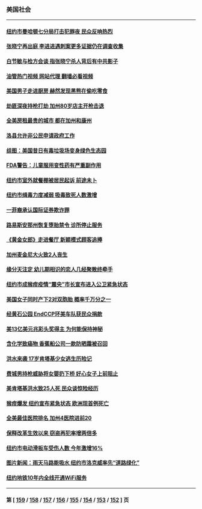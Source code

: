 ### 美国社会
---
#### [纽约市曼哈顿七分局打击犯罪夜 民众反响热烈](../../pages/ncid1078160/n13794390.md?08031645) 
#### [张晓宁再出庭 李进进遇刺案更多证据仍在调查收集](../../pages/ncid1078160/n13794450.md?08031645) 
#### [白节敏与检方会谈 指张晓宁杀人背后有中共影子](../../pages/ncid1078160/n13794447.md?08031645) 
#### [油管热门视频 网站代理 翻墙必看视频](http://209.222.30.114:81/youtube.html?08031645)
#### [美国男子走进厨房 赫然发现黑熊在偷吃零食](../../pages/ncid1078160/n13794081.md?08031645) 
#### [劫匪深夜持枪打劫 加州80岁店主开枪击退](../../pages/ncid1078160/n13794205.md?08031645) 
#### [全美房租最贵的城市 都在加州和康州](../../pages/ncid1078160/n13794200.md?08031645) 
#### [洛县允许非公民申请政府工作](../../pages/ncid1078160/n13794171.md?08031645) 
#### [组图：美国昔日有毒垃圾场变身绿色生态园](../../pages/ncid1078160/n13793814.md?08031645) 
#### [FDA警告：儿童服用变性药有严重副作用](../../pages/ncid1078160/n13793942.md?08031645) 
#### [纽约市室外就餐棚被居民起诉 前途未卜](../../pages/ncid1078160/n13793655.md?08031645) 
#### [纽约市缉毒力度减弱 吸毒致死人数激增](../../pages/ncid1078160/n13793658.md?08031645) 
#### [一菲裔承认国际证券欺诈罪](../../pages/ncid1078160/n13793652.md?08031645) 
#### [路易斯安那州恢复堕胎禁令 诊所停止服务](../../pages/ncid1078160/n13793456.md?08031645) 
#### [《黄金女郎》走进餐厅 新颖模式顾客追捧](../../pages/ncid1078160/n13793569.md?08031645) 
#### [加州麦金尼大火致2人丧生](../../pages/ncid1078160/n13793534.md?08031645) 
#### [缘分天注定 幼儿期相识的恋人几经聚散终牵手](../../pages/ncid1078160/n13792967.md?08031645) 
#### [纽约市成猴痘疫情“震央”市长宣布进入公卫紧急状态](../../pages/ncid1078160/n13793005.md?08031645) 
#### [美国女子同时产下2对双胞胎 概率千万分之一](../../pages/ncid1078160/n13792883.md?08031645) 
#### [经黄石公园 EndCCP环美车队获民众捐款](../../pages/ncid1078160/n13792792.md?08031645) 
#### [美13亿美元兆彩头奖得主 为何能保持神秘](../../pages/ncid1078160/n13792735.md?08031645) 
#### [含化学致癌物 香蕉船公司一款防晒霜被召回](../../pages/ncid1078160/n13792416.md?08031645) 
#### [洪水来袭 17岁肯塔基少女逃生历险记](../../pages/ncid1078160/n13792402.md?08031645) 
#### [费城男持枪威胁将女婴扔下桥 好心女子上前阻止](../../pages/ncid1078160/n13792388.md?08031645) 
#### [美肯塔基洪水致25人死 民众谈惊险经历](../../pages/ncid1078160/n13792378.md?08031645) 
#### [猴痘爆发 纽约宣布紧急状态 欧洲现首例死亡](../../pages/ncid1078160/n13792363.md?08031645) 
#### [全美最佳医院排名 加州4医院进前20](../../pages/ncid1078160/n13792102.md?08031645) 
#### [保释改革生效以来 窃盗再犯率增两倍多](../../pages/ncid1078160/n13792018.md?08031645) 
#### [纽约市电动滑板车受伤人数 今年激增16%](../../pages/ncid1078160/n13792050.md?08031645) 
#### [图片新闻：雨天马路能吸水 纽约市洛克威率先“道路绿化”](../../pages/ncid1078160/n13792052.md?08031645) 
#### [纽约地铁10年内全线开通WiFi服务](../../pages/ncid1078160/n13792054.md?08031645) 

---
#### 第 [ [159](./159.md?08031645) / [158](./158.md?08031645) / [157](./157.md?08031645) / [156](./156.md?08031645) / [155](./155.md?08031645) / [154](./154.md?08031645) / [153](./153.md?08031645) / [152](./152.md?08031645) ] 页
